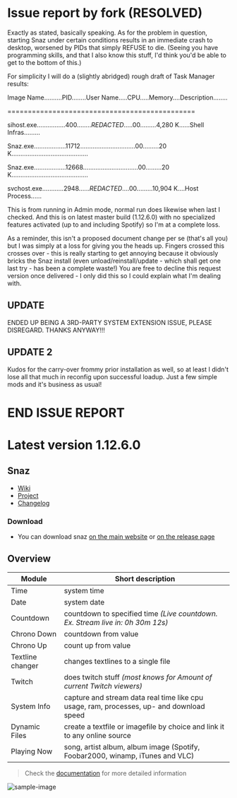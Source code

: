 # Issue report by fork (RESOLVED)

Exactly as stated, basically speaking. As for the problem in question, starting Snaz under certain conditions results in an immediate crash to desktop, worsened by PIDs that simply REFUSE to die. (Seeing you have programming skills, and that I also know this stuff, I'd think you'd be able to get to the bottom of this.)

For simplicity I will do a (slightly abridged) rough draft of Task Manager results:

Image Name..........PID........User Name.....CPU.....Memory....Description........

==============================================

sihost.exe................400........*REDACTED*.....00.........4,280 K......Shell Infras.........

Snaz.exe..................11712...............................00.........20 K...........................................

Snaz.exe..................12668...............................00.........20 K...........................................

svchost.exe............2948......*REDACTED*....00.........10,904 K....Host Process......

This is from running in Admin mode, normal run does likewise when last I checked. And this is on latest master build (1.12.6.0) with no specialized features activated (up to and including Spotify) so I'm at a complete loss.

As a reminder, this isn't a proposed document change per se (that's all you) but I was simply at a loss for giving you the heads up. Fingers crossed this crosses over - this is really starting to get annoying because it obviously bricks the Snaz install (even unload/reinstall/update - which shall get one last try - has been a complete waste!) You are free to decline this request version once delivered - I only did this so I could explain what I'm dealing with.

## UPDATE

ENDED UP BEING A 3RD-PARTY SYSTEM EXTENSION ISSUE, PLEASE DISREGARD. THANKS ANYWAY!!!

## UPDATE 2

Kudos for the carry-over frommy  prior installation as well, so at least I didn't lose all that much in reconfig upon successful loadup. Just a few simple mods and it's business as usual!

# END ISSUE REPORT

# Latest version 1.12.6.0

## Snaz

- [Wiki](https://github.com/JimmyAppelt/Snaz/wiki )
- [Project](http://jimmyappelt.be/preview/snaz)
- [Changelog](http://jimmyappelt.be/Downloads/Software/Snaz/releasenotes.txt)

### Download

- You can download snaz [on the main website](http://jimmyappelt.be/preview/snaz/) or [on the release page](https://github.com/JimmyAppelt/Snaz/releases) 

## Overview

Module | Short description
------------ | -------------
Time | system time
Date | system date
Countdown | countdown to specified time *(Live countdown. Ex. Stream live in: 0h 30m 12s)*
Chrono Down | countdown from value
Chrono Up | count up from value
Textline changer | changes textlines to a single file
Twitch | does twitch stuff *(most knows for Amount of current Twitch viewers)*
System Info | capture and stream data real time like cpu usage, ram, processes, up- and download speed
Dynamic Files | create a textfile or imagefile by choice and link it to any online source
Playing Now | song, artist album, album image (Spotify, Foobar2000, winamp, iTunes and VLC)


> Check the [documentation](https://github.com/JimmyAppelt/Snaz/wiki) for more detailed information

![sample-image](https://i.gyazo.com/985dabdbf42b9dc28ec9ac4f3bd71a6c.png)


